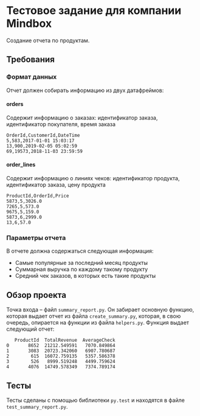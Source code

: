 # Тестовое задание для компании Mindbox
Создание отчета по продуктам.
## Требования
### Формат данных
Отчет должен собирать информацию из двух датафреймов:

#### orders 
Cодержит информацию о заказах: идентификатор заказа, идентификатор покупателя, время заказа

```
OrderId,CustomerId,DateTime
5,583,2017-01-01 15:03:17
13,900,2019-02-05 05:02:59
69,19573,2018-11-03 23:59:59
```

#### order_lines 
Cодержит информацию о линиях чеков: идентификатор продукта, идентификатор заказа, цену продукта

```
ProductId,OrderId,Price
5873,5,3026.0
7265,5,573.0
9675,5,159.0
5873,6,2999.0
13,6,57.0
```
### Параметры отчета
В отчете должна содержаться следующая информация:

* Cамые популярные за последний месяц продукты
* Cуммарная выручка по каждому такому продукту
* Cредний чек заказов, в которых есть такие продукты

## Обзор проекта
Точка входа – файл ``summary_report.py``. Он забирает основную функцию, которая выдает отчет из файла `create_summary.py`, которая, в свою очередь, опирается на функции из файла `helpers.py`.
Функция выдает следующий отчет:


```
   ProductId  TotalRevenue  AverageCheck
0       8652  21212.549591   7070.849864
1       3083  20723.342060   6907.780687
2        615  16072.759135   5357.586378
3        526   8999.519248   4499.759624
4       4076  14749.578349   7374.789174
```
## Тесты
Тесты сделаны с помощью библиотеки `py.test` и находятся в файле `test_summary_report.py`.

